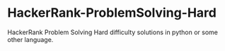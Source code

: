 # HackerRank-ProblemSolving-Hard
HackerRank Problem Solving Hard difficulty solutions in python or some other language.
